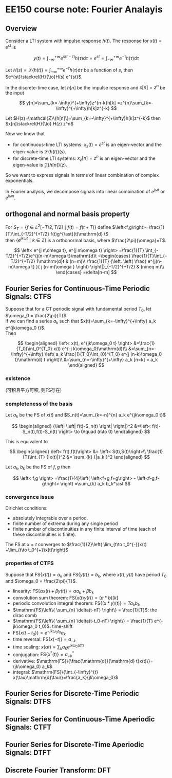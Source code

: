 # EE150 course note: Fourier Analayis

## Overview

Consider a LTI system with impulse response $h(t)$.
The response for $x(t)=e^{st}$ is

$$
y(t)=\int_{-\infty}^{+\infty} e^{s(t-\tau)}h(\tau)\mathrm{d}\tau
=e^{st}=\int_{-\infty}^{+\infty} e^{-\tau}h(\tau)\mathrm{d}\tau
$$

Let $H(s)=\mathcal{L}\{h(t)\}=\int_{-\infty}^{+\infty} e^{-\tau}h(\tau)\mathrm{d}\tau$ be a function of $s$,
then $e^{st}\stackrel{H}{\to}H(s) e^{st}$.

In the discrete-time case, let $h[n]$ be the impulse response and $x[n]=z^n$ be the input

$$
y[n]=\sum_{k=-\infty}^{+\infty}z^{n-k}h[k]
=z^{n}\sum_{k=-\infty}^{+\infty}h[k]z^{-k}
$$

Let $H(z)=\mathcal{Z}\{h[n]\}=\sum_{k=-\infty}^{+\infty}h[k]z^{-k}$
then $x[n]\stackrel{H}{\to} H(z) z^n$

Now we know that

- for continuous-time LTI systems: $x_{s}(t)=e^{st}$ is an eigen-vector and the eigen-value is $\mathcal{L}\{h(t)\}(s)$.
- for discrete-time LTI systems: $x_{z}[n]=z^n$ is an eigen-vector and the eigen-value is $\mathcal{Z}\{h[n]\}(z)$.

So we want to express signals in terms of linear combination of complex exponentials.  

In Fourier analysis, we decompose signals into linear combination of $e^{j \omega t}$ or $e^{j\omega n}$.  

## orthogonal and normal basis property

For $S_{T}=\{f\in L^2[-T/2,T/2] \mid f(t)=f(t+T)\}$ define $\left<f,g\right>=\frac{1}{T}\int_{-T/2}^{+T/2} f(t)g^{\ast}(t)\mathrm{d} t$  
then $\{e^{j k \omega t}\mid k\in \mathbb{Z}\}$ is a orthonormal basis, where $\frac{2\pi}{\omega}=T$.

$$
\left< e^{j n\omega t}, e^{j m\omega t} \right>
=\frac{1}{T} \int_{-T/2}^{+T/2}e^{j(n-m)\omega t}\mathrm{d}t
=\begin{cases}
\frac{1}{T}\int_{-T/2}^{+T/2} 1\mathrm{d}t & (n=m)\\
\frac{1}{T}
{\left. \left(
  \frac{ e^{j(n-m)\omega t} }{ j (n-m)\omega }
\right) \right|}_{-T/2}^{+T/2}
& (n\neq m)\\
\end{cases}
=\delta[n-m]
$$

## Fourier Series for Continuous-Time Periodic Signals: CTFS

Suppose that for a CT periodic signal with fundamental period $T_0$,
let $\omega_0 = \frac{2\pi}{T}$.  
If we can find a series $a_k$ such that $x(t)=\sum_{k=-\infty}^{+\infty} a_k e^{jk\omega_0 t}$.  
Then

$$
\begin{aligned}
\left< x(t), e^{jk\omega_0 t} \right>
&=\frac{1}{T_0}\int_0^{T_0} x(t) e^{-j k\omega_0}\mathrm{d}t\\
&=\sum_{n=-\infty}^{+\infty}
  \left(
    a_k \frac{1}{T_0}\int_{0}^{T_0} e^{j (n-k)\omega_0 t}\mathrm{d} t
  \right)\\
&=\sum_{n=-\infty}^{+\infty} a_k [n=k] = a_k
\end{aligned}
$$

### existence

(可积且平方可积, 则FS存在)

### completeness of the basis

Let $a_k$ be the FS of $x(t)$ and $S_n(t)=\sum_{k=-n}^{n} a_k e^{jk\omega_0 t}$

$$
\begin{aligned}
{\left| \left|
f(t)-S_n(t)
\right| \right|}^2
&=\left< f(t)-S_n(t),f(t)-S_n(t) \right>
\to 0\quad (n\to 0)
\end{aligned}
$$

This is equivalent to

$$
\begin{aligned}
\left< f(t),f(t)\right> &= \left< S(t),S(t)\right>\\
\frac{1}{T}\int_{T} {|x(t)|}^2 &= \sum_{k} {|a_k|}^2
\end{aligned}
$$

Let $a_k,b_k$ be the FS of $f,g$ then

$$
\left< f,g \right>
=\frac{1}{4}\left(
\left<f+g,f+g\right> - \left<f-g,f-g\right>
\right)
=\sum_{k} a_k b_k^\ast
$$

### convergence issue

Dirichlet conditions:

- absolutely integrable over a period.
- finite number of extrema during any single period
- finite number of discontinuities in any finite interval of time (each of these discontinuities is finite).

The FS at $x=t$ converges to $\frac{1}{2}\left( \lim_{t\to t_0^{-}}x(t) +\lim_{t\to t_0^{+}}x(t)\right)$

### properties of CTFS

Suppose that $\mathrm{FS}\{x(t)\}=a_k$ and $\mathrm{FS}\{y(t)\}=b_k$,
where $x(t),y(t)$ have period $T_0$ and $\omega_0 = \frac{2\pi}{T}$.

- linearity: $\mathrm{FS}\{\alpha x(t) + \beta y(t)\} = \alpha a_k+\beta b_k$
- convolution sum theorem: $\mathrm{FS}\{x(t)y(t)\}=(a\ast b) [k]$
- periodic convolution integral theorem: $\mathrm{FS}\{(x\ast y)(t)\}=T a_k b_k$
- $\mathrm{FS}\left\{ \sum_{n} \delta(t-nT) \right\} = \frac{1}{T}$: the dirac comb
- $\mathrm{FS}\left\{ \sum_{n} \delta(t-t_0-nT) \right\} = \frac{1}{T} e^{-jk\omega_0 t_0}$: time-shift
- $\mathrm{FS}\{x(t-t_0)\}=e^{-jk\omega_0 t_0}a_k$
- time reversal: $\mathrm{FS}\{x(-t)\}=a_{-k}$
- time scaling: $x(\alpha t)=\sum_{k} a_k e^{jk\omega_0 (\alpha t)}$
- conjugation: $\mathrm{FS}\{x^\ast(t)\}=a_{-k}^\ast$
- derivative: $\mathrm{FS}\{\frac{\mathrm{d}}{\mathrm{d} t}x(t)\}=(jk\omega_0) a_k$
- integral: $\mathrm{FS}\{\int_{-\infty}^{t} x(\tau)\mathrm{d}\tau\}=\frac{a_k}{jk\omega_0}$

## Fourier Series for Discrete-Time Periodic Signals: DTFS

## Fourier Series for Continuous-Time Aperiodic Signals: CTFT

## Fourier Series for Discrete-Time Aperiodic Signals: DTFT

## Discrete Fourier Transform: DFT
